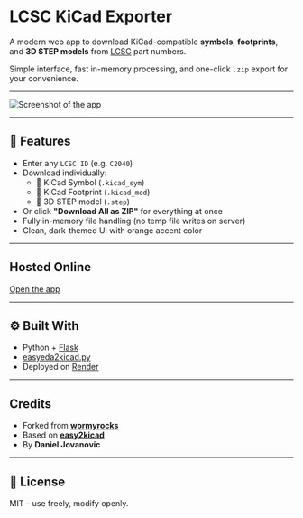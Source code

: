 # LCSC KiCad Exporter

A modern web app to download KiCad-compatible **symbols**, **footprints**, and **3D STEP models** from [LCSC](https://lcsc.com) part numbers.

Simple interface, fast in-memory processing, and one-click `.zip` export for your convenience.

---

![Screenshot of the app](https://i.imgur.com/vcv36CX.jpeg)


---

## 🔧 Features

- Enter any `LCSC ID` (e.g. `C2040`)
- Download individually:
  - 🔹 KiCad Symbol (`.kicad_sym`)
  - 🔹 KiCad Footprint (`.kicad_mod`)
  - 🔹 3D STEP model (`.step`)
- Or click **"Download All as ZIP"** for everything at once
- Fully in-memory file handling (no temp file writes on server)
- Clean, dark-themed UI with orange accent color

---

## Hosted Online

[Open the app](https://lcscfootprintdownloader.onrender.com/)  

---

## ⚙️ Built With

- Python + [Flask](https://flask.palletsprojects.com/)
- [easyeda2kicad.py](https://github.com/uPesy/easyeda2kicad.py)
- Deployed on [Render](https://render.com)

---

## Credits

- Forked from [**wormyrocks**](https://github.com/wormyrocks/lcsc_step_downloader)
- Based on [**easy2kicad**](https://github.com/uPesy/easyeda2kicad.py)
- By **Daniel Jovanovic**

---

## 📄 License

MIT – use freely, modify openly.
